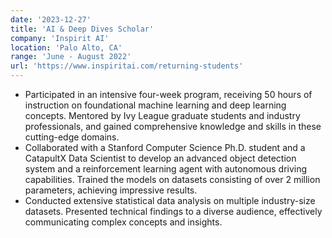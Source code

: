 ```yaml
---
date: '2023-12-27'
title: 'AI & Deep Dives Scholar'
company: 'Inspirit AI'
location: 'Palo Alto, CA'
range: 'June - August 2022'
url: 'https://www.inspiritai.com/returning-students'
---
```


- Participated in an intensive four-week program, receiving 50 hours of instruction on foundational machine learning and deep learning concepts. Mentored by Ivy League graduate students and industry professionals, and gained comprehensive knowledge and skills in these cutting-edge domains.
- Collaborated with a Stanford Computer Science Ph.D. student and a CatapultX Data Scientist to develop an advanced object detection system and a reinforcement learning agent with autonomous driving capabilities. Trained the models on datasets consisting of over 2 million parameters, achieving impressive results.
- Conducted extensive statistical data analysis on multiple industry-size datasets. Presented technical findings to a diverse audience, effectively communicating complex concepts and insights.

